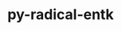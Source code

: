 ---
title: "py-radical-entk"
layout: cache
categories: [package, develop]
meta: {"compilers": ["gcc@11.4.0", "gcc@9.4.0", "none"], "num_specs": 18, "num_specs_by_stack": {"e4s": 7, "e4s-neoverse-v2": 7, "e4s-neoverse_v1": 3, "e4s-power": 1, "root": 18}, "oss": ["ubuntu20.04", "ubuntu22.04"], "platforms": ["linux"], "stacks": ["e4s", "e4s-neoverse-v2", "e4s-neoverse_v1", "e4s-power", "root"], "targets": ["neoverse_v1", "neoverse_v2", "ppc64le", "x86_64_v3"], "versions": ["1.47.0", "1.92.0"]}
spec_details: [{"compiler": "none", "hash": "2ubgj4ec2tv5uncf5mrkxmybw5p6dgqh", "os": "ubuntu22.04", "platform": "linux", "size": "-", "stacks": ["e4s-neoverse-v2", "root"], "target": "neoverse_v2", "variants": ["build_system=python_pip"], "versions": ["1.92.0"]}, {"compiler": "none", "hash": "4xzixj37ed5qbmeavtqofhqzyrdyiu4y", "os": "ubuntu22.04", "platform": "linux", "size": "-", "stacks": ["e4s", "root"], "target": "x86_64_v3", "variants": ["build_system=python_pip"], "versions": ["1.92.0"]}, {"compiler": "none", "hash": "5xnwpgiz5i7e5sddm26plbhswod3ma7a", "os": "ubuntu22.04", "platform": "linux", "size": "-", "stacks": ["e4s", "root"], "target": "x86_64_v3", "variants": ["build_system=python_pip"], "versions": ["1.92.0"]}, {"compiler": "none", "hash": "b62jrwqxuud5rrp5tul7hu6tuxcitwk7", "os": "ubuntu22.04", "platform": "linux", "size": "-", "stacks": ["e4s-neoverse-v2", "root"], "target": "neoverse_v2", "variants": ["build_system=python_pip"], "versions": ["1.92.0"]}, {"compiler": "none", "hash": "cnjvjl47z2dzpsjcwa5admilubwws4b6", "os": "ubuntu22.04", "platform": "linux", "size": "-", "stacks": ["e4s-neoverse-v2", "root"], "target": "neoverse_v2", "variants": ["build_system=python_pip"], "versions": ["1.92.0"]}, {"compiler": "none", "hash": "i3jfwxbojl7uxusy27qoal73w722mzzf", "os": "ubuntu22.04", "platform": "linux", "size": "-", "stacks": ["e4s", "root"], "target": "x86_64_v3", "variants": ["build_system=python_pip"], "versions": ["1.92.0"]}, {"compiler": "none", "hash": "ij5eofzezuzdidorwh4pvqedpia54sz2", "os": "ubuntu22.04", "platform": "linux", "size": "-", "stacks": ["e4s-neoverse-v2", "root"], "target": "neoverse_v2", "variants": ["build_system=python_pip"], "versions": ["1.92.0"]}, {"compiler": "none", "hash": "mhh6jhqvd5skf4egsxenfkgkthezhq36", "os": "ubuntu22.04", "platform": "linux", "size": "-", "stacks": ["e4s-neoverse-v2", "root"], "target": "neoverse_v2", "variants": ["build_system=python_pip"], "versions": ["1.92.0"]}, {"compiler": "gcc@11.4.0", "hash": "mncmtchc7kx3yaeskppcl3ac4wjnvjfa", "os": "ubuntu22.04", "platform": "linux", "size": "-", "stacks": ["e4s-neoverse_v1", "root"], "target": "neoverse_v1", "variants": ["build_system=python_pip"], "versions": ["1.47.0"]}, {"compiler": "none", "hash": "nlrpphz57zyiehmop5t772ime6msis3m", "os": "ubuntu22.04", "platform": "linux", "size": "-", "stacks": ["e4s", "root"], "target": "x86_64_v3", "variants": ["build_system=python_pip"], "versions": ["1.92.0"]}, {"compiler": "none", "hash": "ovauct6khm4eeznk233yau2hibejnlot", "os": "ubuntu22.04", "platform": "linux", "size": "-", "stacks": ["e4s", "root"], "target": "x86_64_v3", "variants": ["build_system=python_pip"], "versions": ["1.92.0"]}, {"compiler": "none", "hash": "rl6o7urez5ynfzxx35ua2akbq7hufqrj", "os": "ubuntu22.04", "platform": "linux", "size": "-", "stacks": ["e4s", "root"], "target": "x86_64_v3", "variants": ["build_system=python_pip"], "versions": ["1.92.0"]}, {"compiler": "none", "hash": "sdggqw5g3m2pudbfikg6jhwejxc7luco", "os": "ubuntu22.04", "platform": "linux", "size": "-", "stacks": ["e4s", "root"], "target": "x86_64_v3", "variants": ["build_system=python_pip"], "versions": ["1.92.0"]}, {"compiler": "none", "hash": "suuamz33wvqpmha57kzjurnxgko53dml", "os": "ubuntu22.04", "platform": "linux", "size": "-", "stacks": ["e4s-neoverse-v2", "root"], "target": "neoverse_v2", "variants": ["build_system=python_pip"], "versions": ["1.92.0"]}, {"compiler": "gcc@9.4.0", "hash": "ticts5bip36d5ggeoejlwu7vdjbo6k4k", "os": "ubuntu20.04", "platform": "linux", "size": "-", "stacks": ["e4s-power", "root"], "target": "ppc64le", "variants": ["build_system=python_pip"], "versions": ["1.47.0"]}, {"compiler": "none", "hash": "x567shwb3inhqkbsqch4wjww3rrrzakq", "os": "ubuntu22.04", "platform": "linux", "size": "-", "stacks": ["e4s-neoverse-v2", "root"], "target": "neoverse_v2", "variants": ["build_system=python_pip"], "versions": ["1.92.0"]}, {"compiler": "gcc@11.4.0", "hash": "ymlgqh4krjdbazs27d2w3c46c5brtnld", "os": "ubuntu22.04", "platform": "linux", "size": "-", "stacks": ["e4s-neoverse_v1", "root"], "target": "neoverse_v1", "variants": ["build_system=python_pip"], "versions": ["1.47.0"]}, {"compiler": "gcc@11.4.0", "hash": "yucpkp47z64yz4skolgkuf655kdctycj", "os": "ubuntu22.04", "platform": "linux", "size": "-", "stacks": ["e4s-neoverse_v1", "root"], "target": "neoverse_v1", "variants": ["build_system=python_pip"], "versions": ["1.47.0"]}]
---